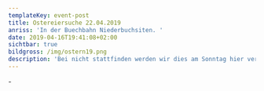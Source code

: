 ```yaml
---
templateKey: event-post
title: Ostereiersuche 22.04.2019
anriss: 'In der Buechbahn Niederbuchsiten. '
date: 2019-04-16T19:41:08+02:00
sichtbar: true
bildgross: /img/ostern19.png
description: 'Bei nicht stattfinden werden wir dies am Sonntag hier veröffentlichen. '
---
```

\-
